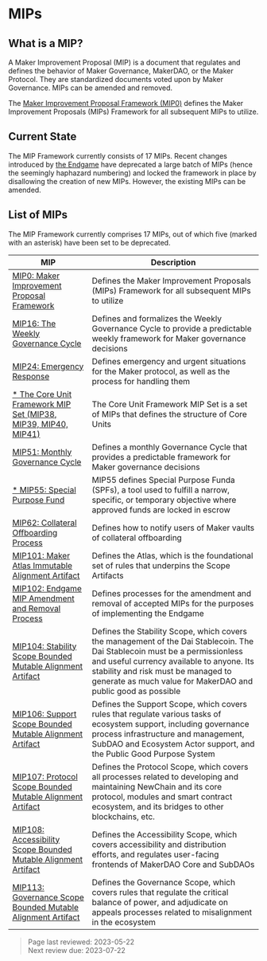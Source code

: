 # MIPs 

## What is a MIP?

A Maker Improvement Proposal (MIP) is a document that regulates and defines the behavior of Maker Governance, MakerDAO, or the Maker Protocol. They are standardized documents voted upon by Maker Governance. MIPs can be amended and removed.

The [Maker Improvement Proposal Framework (MIP0)](https://mips.makerdao.com/mips/details/MIP0) defines the Maker Improvement Proposals (MIPs) Framework for all subsequent MIPs to utilize.

## Current State

The MIP Framework currently consists of 17 MIPs. Recent changes introduced by [the Endgame](https://endgame.makerdao.com/endgame/overview) have deprecated a large batch of MIPs (hence the seemingly haphazard numbering) and locked the framework in place by disallowing the creation of new MIPs. However, the existing MIPs can be amended.

## List of MIPs

The MIP Framework currently comprises 17 MIPs, out of which five (marked with an asterisk) have been set to be deprecated.

| MIP | Description |
|--|--|
| [MIP0: Maker Improvement Proposal Framework](https://mips.makerdao.com/mips/details/MIP0) | Defines the Maker Improvement Proposals (MIPs) Framework for all subsequent MIPs to utilize |
| [MIP16: The Weekly Governance Cycle](https://mips.makerdao.com/mips/details/MIP16) | Defines and formalizes the Weekly Governance Cycle to provide a predictable weekly framework for Maker governance decisions |
| [MIP24: Emergency Response](https://mips.makerdao.com/mips/details/MIP24) | Defines emergency and urgent situations for the Maker protocol, as well as the process for handling them |
| [* The Core Unit Framework MIP Set (MIP38, MIP39, MIP40, MIP41)](https://mips.makerdao.com/mips/list?mipsetMode=true) | The Core Unit Framework MIP Set is a set of MIPs that defines the structure of Core Units |
| [MIP51: Monthly Governance Cycle](https://mips.makerdao.com/mips/details/MIP51) | Defines a monthly Governance Cycle that provides a predictable framework for Maker governance decisions |
| [* MIP55: Special Purpose Fund](https://mips.makerdao.com/mips/details/MIP55) | MIP55 defines Special Purpose Funda (SPFs), a tool used to fulfill a narrow, specific, or temporary objective where approved funds are locked in escrow |
| [MIP62: Collateral Offboarding Process](https://mips.makerdao.com/mips/details/MIP62) | Defines how to notify users of Maker vaults of collateral offboarding |
| [MIP101: Maker Atlas Immutable Alignment Artifact](https://mips.makerdao.com/mips/details/MIP101) | Defines the Atlas, which is the foundational set of rules that underpins the Scope Artifacts |
| [MIP102: Endgame MIP Amendment and Removal Process](https://mips.makerdao.com/mips/details/MIP102) | Defines processes for the amendment and removal of accepted MIPs for the purposes of implementing the Endgame |
| [MIP104: Stability Scope Bounded Mutable Alignment Artifact](https://mips.makerdao.com/mips/details/MIP104) | Defines the Stability Scope, which covers the management of the Dai Stablecoin. The Dai Stablecoin must be a permissionless and useful currency available to anyone. Its stability and risk must be managed to generate as much value for MakerDAO and public good as possible |
| [MIP106: Support Scope Bounded Mutable Alignment Artifact](https://mips.makerdao.com/mips/details/MIP106) | Defines the Support Scope, which covers rules that regulate various tasks of ecosystem support, including governance process infrastructure and management, SubDAO and Ecosystem Actor support, and the Public Good Purpose System |
| [MIP107: Protocol Scope Bounded Mutable Alignment Artifact](https://mips.makerdao.com/mips/details/MIP107) | Defines the Protocol Scope, which covers all processes related to developing and maintaining NewChain and its core protocol, modules and smart contract ecosystem, and its bridges to other blockchains, etc. |
| [MIP108: Accessibility Scope Bounded Mutable Alignment Artifact](https://mips.makerdao.com/mips/details/MIP108) | Defines the Accessibility Scope, which covers accessibility and distribution efforts, and regulates user-facing frontends of MakerDAO Core and SubDAOs |
| [MIP113: Governance Scope Bounded Mutable Alignment Artifact](https://mips.makerdao.com/mips/details/MIP113) | Defines the Governance Scope, which covers rules that regulate the critical balance of power, and adjudicate on appeals processes related to misalignment in the ecosystem |

>Page last reviewed: 2023-05-22  
>Next review due: 2023-07-22  




